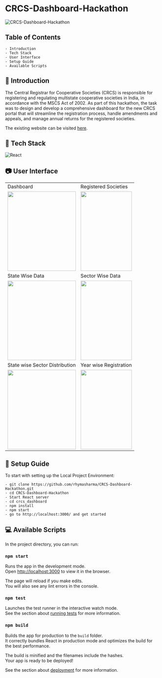 # CRCS-Dashboard-Hackathon
![CRCS-Dashboard-Hackathon](https://github.com/rhymasharma/CRCS-Dashboard-Hackathon/assets/89780894/a46b7830-5810-43eb-ac82-6f8b29ffcef4)

<div align="center">
    
</div>

## Table of Contents
    - Introduction 
    - Tech Stack
    - User Interface
    - Setup Guide
    - Available Scripts
    
      
## 💛 Introduction 
The Central Registrar for Cooperative Societies (CRCS) is responsible for registering and regulating multistate cooperative societies in India, in accordance with the MSCS Act of 2002. As part of this hackathon, the task was to design and develop a comprehensive dashboard for the new CRCS portal that will streamline the registration process, handle amendments and appeals, and manage annual returns for the registered societies.

The existing website can be visited [here](https://mscs.dac.gov.in/).


## 📍 Tech Stack

![React](https://img.shields.io/badge/react-%2320232a.svg?style=for-the-badge&logo=react&logoColor=%2361DAFB)

## 📷 User Interface

<table>
  <tr>
   <td>Dashboard</td>
   <td>Registered Societies</td>
   </tr>
  <tr>
    <td><img src="https://github.com/rhymasharma/CRCS-Dashboard-Hackathon/assets/89780894/6b829d1c-5ff4-4160-afc7-82fb09138e31" width=100% height=260></td>
    <td><img src="https://github.com/rhymasharma/CRCS-Dashboard-Hackathon/assets/89780894/95df8e81-42a0-4a0e-b569-773c50691660" width=100% height=260></td>
  </tr>
  <tr>
   <td>State Wise Data</td>
   <td>Sector Wise Data</td>
   </tr>
  <tr>
    <td><img src="https://github.com/rhymasharma/CRCS-Dashboard-Hackathon/assets/89780894/2ac9a56c-4c47-48ad-be17-378e7f2ec886" width=100% height=260></td>
    <td><img src="https://github.com/rhymasharma/CRCS-Dashboard-Hackathon/assets/89780894/82caa0fd-8821-4572-b144-2dd3572aa0d2" width=100% height=260></td>
  </tr>
  <tr>
   <td>State wise Sector Distribution</td>
   <td>Year wise Registration</td>
   </tr>
  <tr>
    <td><img src="https://github.com/rhymasharma/CRCS-Dashboard-Hackathon/assets/89780894/19274ff8-eef5-4afd-aa21-e67bb249186c" width=100% height=260></td>
    <td><img src="https://github.com/rhymasharma/CRCS-Dashboard-Hackathon/assets/89780894/8ce82e20-283a-4bd4-b873-4dbedae039b4" width=100% height=260></td>
  </tr>
</table>


## 🔨 Setup Guide

To start with setting up the Local Project Environment:

```shell
- git clone https://github.com/rhymasharma/CRCS-Dashboard-Hackathon.git
- cd CRCS-Dashboard-Hackathon
- Start React server
- cd crcs_dashboard
- npm install
- npm start
- go to http://localhost:3000/ and get started
```

## 💻 Available Scripts

In the project directory, you can run:

### `npm start`

Runs the app in the development mode.\
Open [http://localhost:3000](http://localhost:3000) to view it in the browser.

The page will reload if you make edits.\
You will also see any lint errors in the console.

### `npm test`

Launches the test runner in the interactive watch mode.\
See the section about [running tests](https://facebook.github.io/create-react-app/docs/running-tests) for more information.

### `npm build`

Builds the app for production to the `build` folder.\
It correctly bundles React in production mode and optimizes the build for the best performance.

The build is minified and the filenames include the hashes.\
Your app is ready to be deployed!

See the section about [deployment](https://facebook.github.io/create-react-app/docs/deployment) for more information.

<!-- END doctoc generated TOC please keep comment here to allow auto update -->
   
   
